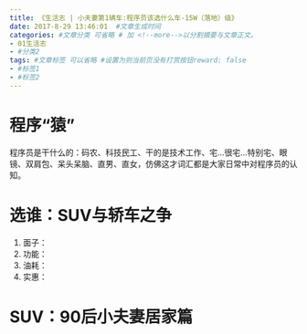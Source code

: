 ```yaml
---
title: 《生活志 | 小夫妻第1辆车:程序员该选什么车-15W（落地）级》
date: 2017-8-29 13:46:01  #文章生成时间
categories: #文章分类 可省略 # 加 <!--more-->以分割摘要与文章正文。
- 01生活志
- #分类2
tags: #文章标签 可以省略 #设置为则当前页没有打赏按钮reward: false
- #标签1
- #标签2
---
```

# 程序“猿” #
程序员是干什么的：码农、科技民工、干的是技术工作、宅...很宅...特别宅、眼镜、双肩包、呆头呆脑、直男、直女，仿佛这才词汇都是大家日常中对程序员的认知。

# 选谁：SUV与轿车之争 #
1. 面子：
2. 功能：
3. 油耗：
4. 实惠：

<!--more-->


# SUV：90后小夫妻居家篇 #